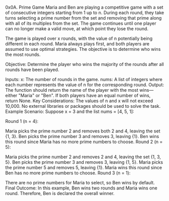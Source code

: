 0x0A. Prime Game
Maria and Ben are playing a competitive game with a set of consecutive integers starting from 1 up to n. During each round, they take turns selecting a prime number from the set and removing that prime along with all of its multiples from the set. The game continues until one player can no longer make a valid move, at which point they lose the round.

The game is played over x rounds, with the value of n potentially being different in each round. Maria always plays first, and both players are assumed to use optimal strategies. The objective is to determine who wins the most rounds.

Objective:
Determine the player who wins the majority of the rounds after all rounds have been played.

Inputs:
x: The number of rounds in the game.
nums: A list of integers where each number represents the value of n for the corresponding round.
Output:
The function should return the name of the player with the most wins—either "Maria" or "Ben".
If both players have an equal number of wins, return None.
Key Considerations:
The values of n and x will not exceed 10,000.
No external libraries or packages should be used to solve the task.
Example Scenario:
Suppose x = 3 and the list nums = [4, 5, 1]:

Round 1 (n = 4):

Maria picks the prime number 2 and removes both 2 and 4, leaving the set {1, 3}.
Ben picks the prime number 3 and removes 3, leaving {1}.
Ben wins this round since Maria has no more prime numbers to choose.
Round 2 (n = 5):

Maria picks the prime number 2 and removes 2 and 4, leaving the set {1, 3, 5}.
Ben picks the prime number 3 and removes 3, leaving {1, 5}.
Maria picks the prime number 5 and removes 5, leaving {1}.
Maria wins this round since Ben has no more prime numbers to choose.
Round 3 (n = 1):

There are no prime numbers for Maria to select, so Ben wins by default.
Final Outcome:
In this example, Ben wins two rounds and Maria wins one round. Therefore, Ben is declared the overall winner.
